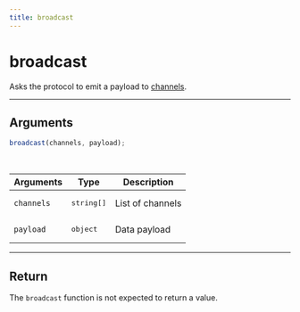 ```yaml
---
title: broadcast
---
```


# broadcast

Asks the protocol to emit a payload to [channels](/core/1/protocols/essentials/getting-started/#channels-default).

---

## Arguments

```js
broadcast(channels, payload);
```

<br/>

| Arguments  | Type                | Description      |
| ---------- | ------------------- | ---------------- |
| `channels` | <pre>string[]</pre> | List of channels |
| `payload`  | <pre>object</pre>   | Data payload     |

---

## Return

The `broadcast` function is not expected to return a value.
